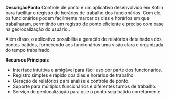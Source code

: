 **DescriçãoPonto** 
Controle de ponto é um aplicativo desenvolvido em Kotlin para facilitar o registro de horários de trabalho dos funcionários. Com ele, os funcionários podem facilmente marcar os dias e horários em que trabalharam, permitindo um registro de ponto eficiente e preciso com base na geolocalização do usuário..

Além disso, o aplicativo possibilita a geração de relatórios detalhados dos pontos batidos, fornecendo aos funcionários uma visão clara e organizada do tempo trabalhado.

**Recursos Principais**
- Interface intuitiva e amigável para fácil uso por parte dos funcionários.
- Registro simples e rápido dos dias e horários de trabalho.
- Geração de relatórios para análise e controle de ponto.
- Suporte para múltiplos funcionários e diferentes turnos de trabalho.
- Serviço de geolocalização para que o ponto seja batido corretamente.
